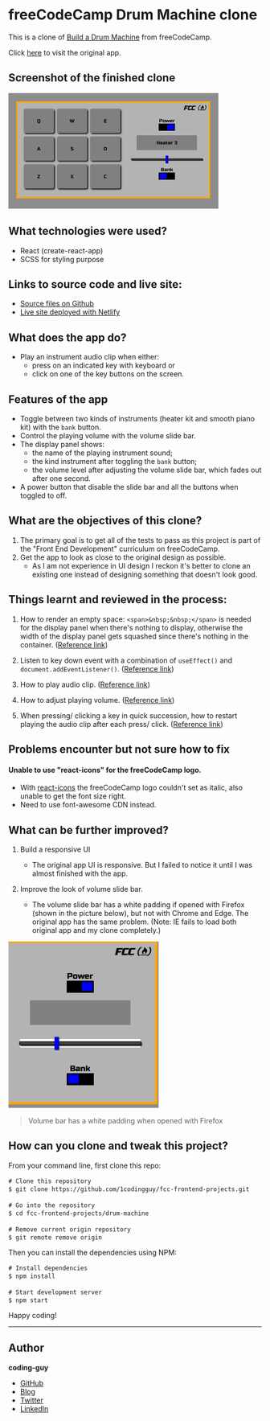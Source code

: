 # freeCodeCamp Drum Machine clone

This is a clone of [Build a Drum Machine](https://www.freecodecamp.org/learn/front-end-libraries/front-end-libraries-projects/build-a-drum-machine) from freeCodeCamp.

Click [here](https://codepen.io/freeCodeCamp/full/MJyNMd) to visit the original app.

## Screenshot of the finished clone

![screenshot](./screenshots/fcc-drum-screenshot.png)

## What technologies were used?

- React (create-react-app)
- SCSS for styling purpose

## Links to source code and live site:

- [Source files on Github](https://github.com/1codingguy/fcc-frontend-projects/tree/main/drum-machine)
- [Live site deployed with Netlify](https://fcc-drum.netlify.app/)

## What does the app do?

- Play an instrument audio clip when either:
  - press on an indicated key with keyboard or
  - click on one of the key buttons on the screen.

## Features of the app

- Toggle between two kinds of instruments (heater kit and smooth piano kit) with the `bank` button.
- Control the playing volume with the volume slide bar.
- The display panel shows:
  - the name of the playing instrument sound;
  - the kind instrument after toggling the `bank` button;
  - the volume level after adjusting the volume slide bar, which fades out after one second.
- A power button that disable the slide bar and all the buttons when toggled to off.

## What are the objectives of this clone?

1. The primary goal is to get all of the tests to pass as this project is part of the "Front End Development" curriculum on freeCodeCamp.
2. Get the app to look as close to the original design as possible.
   - As I am not experience in UI design I reckon it's better to clone an existing one instead of designing something that doesn't look good.

## Things learnt and reviewed in the process:

1. How to render an empty space: `<span>&nbsp;&nbsp;</span>` is needed for the display panel when there's nothing to display, otherwise the width of the display panel gets squashed since there's nothing in the container. ([Reference link](https://stackoverflow.com/questions/46656476/rendering-empty-space-in-react))

2. Listen to key down event with a combination of `useEffect()` and `document.addEventListener()`. ([Reference link](https://stackoverflow.com/questions/37440408/how-to-detect-esc-key-press-in-react-and-how-to-handle-it/46123962))

3. How to play audio clip. ([Reference link](https://stackoverflow.com/questions/18826147/javascript-audio-play-on-click))

4. How to adjust playing volume. ([Reference link](https://stackoverflow.com/questions/33747398/html-audio-tag-volume))

5. When pressing/ clicking a key in quick succession, how to restart playing the audio clip after each press/ click. ([Reference link](https://stackoverflow.com/questions/17636310/play-audio-and-restart-it-onclick))

## Problems encounter but not sure how to fix

#### Unable to use "react-icons" for the freeCodeCamp logo.

- With [react-icons](https://react-icons.github.io/react-icons/) the freeCodeCamp logo couldn't set as italic, also unable to get the font size right.
- Need to use font-awesome CDN instead.

## What can be further improved?

1. Build a responsive UI

   - The original app UI is responsive. But I failed to notice it until I was almost finished with the app.

2. Improve the look of volume slide bar.
   - The volume slide bar has a white padding if opened with Firefox (shown in the picture below), but not with Chrome and Edge. The original app has the same problem. (Note: IE fails to load both original app and my clone completely.)

![volume-firefox](./screenshots/volume-firefox.png)

> <figcaption>Volume bar has a white padding when opened with Firefox</figcaption>

## How can you clone and tweak this project?

From your command line, first clone this repo:

```
# Clone this repository
$ git clone https://github.com/1codingguy/fcc-frontend-projects.git

# Go into the repository
$ cd fcc-frontend-projects/drum-machine

# Remove current origin repository
$ git remote remove origin

```

Then you can install the dependencies using NPM:

```
# Install dependencies
$ npm install

# Start development server
$ npm start
```

Happy coding!

---

## Author

**coding-guy**

- [GitHub](https://github.com/1codingguy)
- [Blog](https://blog.coding-guy.com/)
- [Twitter](https://twitter.com/1codingguy)
- [LinkedIn](https://www.linkedin.com/in/1codingguy/)

